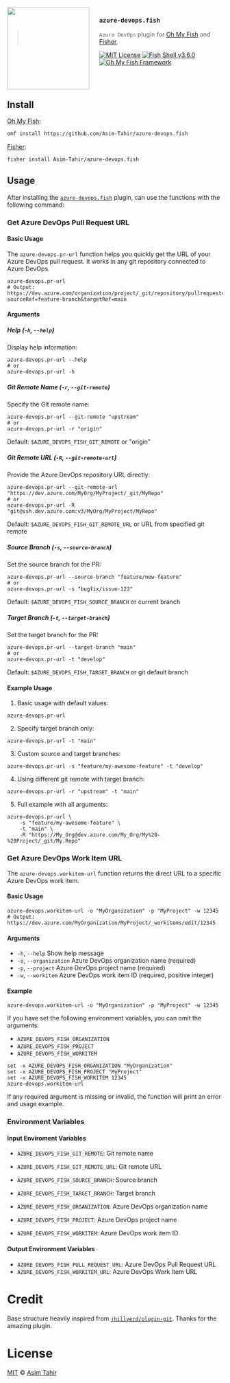 <img src="https://cdn.rawgit.com/oh-my-fish/oh-my-fish/e4f1c2e0219a17e2c748b824004c8d0b38055c16/docs/logo.svg" align="left" width="192px" height="192px"/>
<img align="left" width="0" height="192px" hspace="10"/>

### `azure-devops.fish`

> `Azure DevOps` plugin for [Oh My Fish][omf] and [Fisher][fisher],

[![MIT License](https://img.shields.io/badge/license-MIT-007EC7.svg?style=flat-square)](/LICENSE)
[![Fish Shell v3.6.0](https://img.shields.io/badge/fish-v3.6.0-007EC7.svg?style=flat-square)](https://fishshell.com)
[![Oh My Fish Framework](https://img.shields.io/badge/Oh%20My%20Fish-Framework-007EC7.svg?style=flat-square)][omf]

<br/><br/>

## Install

[Oh My Fish][omf]:

```sh
omf install https://github.com/Asim-Tahir/azure-devops.fish
```

[Fisher][fisher]:

```sh
fisher install Asim-Tahir/azure-devops.fish
```

## Usage

After installing the [`azure-devops.fish`][repo] plugin, can use the functions with the following command:

### Get Azure DevOps Pull Request URL

#### Basic Usage

The `azure-devops.pr-url` function helps you quickly get the URL of your Azure DevOps pull request. It works in any git repository connected to Azure DevOps.

```fish
azure-devops.pr-url
# Output: https://dev.azure.com/organization/project/_git/repository/pullrequestcreate?sourceRef=feature-branch&targetRef=main
```

#### Arguments

##### Help (`-h`, `--help`)
Display help information:

```fish
azure-devops.pr-url --help
# or
azure-devops.pr-url -h
```

##### Git Remote Name (`-r`, `--git-remote`)

Specify the Git remote name:

```fish
azure-devops.pr-url --git-remote "upstream"
# or
azure-devops.pr-url -r "origin"
```

Default: `$AZURE_DEVOPS_FISH_GIT_REMOTE` or "origin"


##### Git Remote URL (`-R`, `--git-remote-url`)
Provide the Azure DevOps repository URL directly:

```fish
azure-devops.pr-url --git-remote-url "https://dev.azure.com/MyOrg/MyProject/_git/MyRepo"
# or
azure-devops.pr-url -R "git@ssh.dev.azure.com:v3/MyOrg/MyProject/MyRepo"
```

Default: `$AZURE_DEVOPS_FISH_GIT_REMOTE_URL` or URL from specified git remote

##### Source Branch (`-s`, `--source-branch`)
Set the source branch for the PR:
```fish
azure-devops.pr-url --source-branch "feature/new-feature"
# or
azure-devops.pr-url -s "bugfix/issue-123"
```

Default: `$AZURE_DEVOPS_FISH_SOURCE_BRANCH` or current branch

##### Target Branch (`-t`, `--target-branch`)

Set the target branch for the PR:

```fish
azure-devops.pr-url --target-branch "main"
# or
azure-devops.pr-url -t "develop"
```

Default: `$AZURE_DEVOPS_FISH_TARGET_BRANCH` or git default branch

#### Example Usage

1. Basic usage with default values:
```fish
azure-devops.pr-url
```

2. Specify target branch only:
```fish
azure-devops.pr-url -t "main"
```

3. Custom source and target branches:
```fish
azure-devops.pr-url -s "feature/my-awesome-feature" -t "develop"
```

4. Using different git remote with target branch:
```fish
azure-devops.pr-url -r "upstream" -t "main"
```

5. Full example with all arguments:
```fish
azure-devops.pr-url \
    -s "feature/my-awesome-feature" \
    -t "main" \
    -R "https://My_Org@dev.azure.com/My_Org/My%20-%20Project/_git/My.Repo"
```

### Get Azure DevOps Work Item URL

The `azure-devops.workitem-url` function returns the direct URL to a specific Azure DevOps work item.

#### Basic Usage

```fish
azure-devops.workitem-url -o "MyOrganization" -p "MyProject" -w 12345
# Output: https://dev.azure.com/MyOrganization/MyProject/_workitems/edit/12345
```

#### Arguments

- `-h`, `--help`           Show help message
- `-o`, `--organization`   Azure DevOps organization name (required)
- `-p`, `--project`        Azure DevOps project name (required)
- `-w`, `--workitem`       Azure DevOps work item ID (required, positive integer)

#### Example

```fish
azure-devops.workitem-url -o "MyOrganization" -p "MyProject" -w 12345
```

If you have set the following environment variables, you can omit the arguments:
- `AZURE_DEVOPS_FISH_ORGANIZATION`
- `AZURE_DEVOPS_FISH_PROJECT`
- `AZURE_DEVOPS_FISH_WORKITEM`

```fish
set -x AZURE_DEVOPS_FISH_ORGANIZATION "MyOrganization"
set -x AZURE_DEVOPS_FISH_PROJECT "MyProject"
set -x AZURE_DEVOPS_FISH_WORKITEM 12345
azure-devops.workitem-url
```

If any required argument is missing or invalid, the function will print an error and usage example.

### Environment Variables

#### Input Enviroment Variables

- `AZURE_DEVOPS_FISH_GIT_REMOTE`: Git remote name
- `AZURE_DEVOPS_FISH_GIT_REMOTE_URL`: Git remote URL
- `AZURE_DEVOPS_FISH_SOURCE_BRANCH`: Source branch
- `AZURE_DEVOPS_FISH_TARGET_BRANCH`: Target branch

- `AZURE_DEVOPS_FISH_ORGANIZATION`: Azure DevOps organization name
- `AZURE_DEVOPS_FISH_PROJECT`: Azure DevOps project name
- `AZURE_DEVOPS_FISH_WORKITEM`: Azure DevOps work item ID

#### Output Environment Variables

- `AZURE_DEVOPS_FISH_PULL_REQUEST_URL`: Azure DevOps Pull Request URL
- `AZURE_DEVOPS_FISH_WORKITEM_URL`: Azure DevOps Work Item URL

# Credit

Base structure heavily inspired from [`jhillyerd/plugin-git`](https://github.com/jhillyerd/plugin-git). Thanks for the amazing plugin.

# License

[MIT][license] © [Asim Tahir][author]

[author]: https://github.com/Asim-Tahir
[repo]: https://github.com/Asim-Tahir/azure-devops.fish
[license]: https://opensource.org/licenses/MIT
[omz]: https://github.com/ohmyzsh/ohmyzsh
[omf]: https://github.com/oh-my-fish/oh-my-fish
[fisher]: https://github.com/jorgebucaran/fisher
[license-badge]: https://img.shields.io/badge/license-MIT-007EC7.svg?style=flat-square
